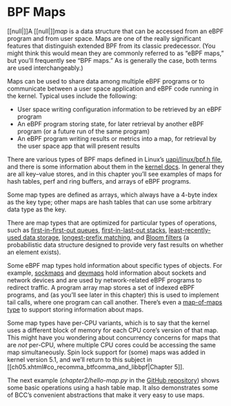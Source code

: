 # BPF Maps

[[null|]]A [[null|]]_map_ is a data structure that can be accessed from an eBPF program and from user space. Maps are one of the really significant features that distinguish extended BPF from its classic predecessor. (You might think this would mean they are commonly referred to as “eBPF maps,” but you’ll frequently see “BPF maps.” As is generally the case, both terms are used interchangeably.)

Maps can be used to share data among multiple eBPF programs or to communicate between a user space application and eBPF code running in the kernel. Typical uses include the following:

*   User space writing configuration information to be retrieved by an eBPF program
*   An eBPF program storing state, for later retrieval by another eBPF program (or a future run of the same program)
*   An eBPF program writing results or metrics into a map, for retrieval by the user space app that will present results

There are various types of BPF maps defined in Linux’s [uapi/linux/bpf.h file](https://oreil.ly/1s1GM), and there is some information about them in the [kernel docs](https://oreil.ly/5oUW7). In general they are all key–value stores, and in this chapter you’ll see examples of maps for hash tables, perf and ring buffers, and arrays of eBPF programs.

Some map types are defined as arrays, which always have a 4-byte index as the key type; other maps are hash tables that can use some arbitrary data type as the key.

There are map types that are optimized for particular types of operations, such as [first-in-first-out queues](https://oreil.ly/VSoEp), [first-in-last-out stacks](https://oreil.ly/VSoEp), [least-recently-used data storage](https://oreil.ly/vpsun), [longest-prefix matching](https://oreil.ly/hZ5aM), and [Bloom filters](https://oreil.ly/DzCTK) (a probabilistic data structure designed to provide very fast results on whether an element exists).

Some eBPF map types hold information about specific types of objects. For example, [sockmaps](https://oreil.ly/UUTHO) and [devmaps](https://oreil.ly/jzKYh) hold information about sockets and network devices and are used by network-related eBPF programs to redirect traffic. A program array map stores a set of indexed eBPF programs, and (as you’ll see later in this chapter) this is used to implement tail calls, where one program can call another. There’s even a [map-of-maps type](https://oreil.ly/038tN) to support storing information about maps.

Some map types have per-CPU variants, which is to say that the kernel uses a different block of memory for each CPU core’s version of that map. This might have you wondering about concurrency concerns for maps that are _not_ per-CPU, where multiple CPU cores could be accessing the same map simultaneously. Spin lock support for (some) maps was added in kernel version 5.1, and we’ll return to this subject in [[ch05.xhtml#co_recomma_btfcomma_and_libbpf|Chapter 5]].

The next example (_chapter2/hello-map.py_ in the [GitHub repository](https://github.com/lizrice/learning-ebpf)) shows some basic operations using a hash table map. It also demonstrates some of BCC’s convenient abstractions that make it very easy to use maps.